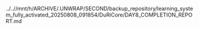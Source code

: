 ../..//mnt/h/ARCHIVE/.UNWRAP/SECOND/backup_repository/learning_system_fully_activated_20250808_091854/DuRiCore/DAY8_COMPLETION_REPORT.md